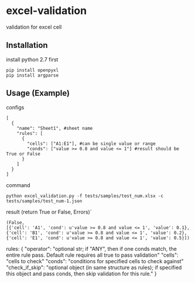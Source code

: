 # excel-validation
validation for excel cell

Installation
------------
install python 2.7 first

    pip install openpyxl
    pip install argparse
    

Usage (Example)
------------
configs

    [
      {
        "name": "Sheet1", #sheet name
        "rules": [
          {
            "cells": ["A1:E1"], #can be single value or range
            "conds": ["value >= 0.8 and value <= 1"] #result should be True or False
          }
        ]
      }
    ]
    
command

    python excel_validation.py -f tests/samples/test_num.xlsx -c tests/samples/test_num-1.json
    
result (return True or False, Errors)`

    (False,
    [{'cell': 'A1', 'cond': u'value >= 0.8 and value <= 1', 'value': 0.1}, 
    {'cell': 'B1', 'cond': u'value >= 0.8 and value <= 1', 'value': 0.2}, 
    {'cell': 'E1', 'cond': u'value >= 0.8 and value <= 1', 'value': 0.5}])
	
	
rules:
{
	"operator": "optional str; if "ANY", then if one conds match, the entire rule pass. Default rule requires all true to pass validation"
	"cells": "cells to check"
	"conds": "conditions for specified cells to check against"
	"check_if_skip": "optional object (in same structure as rules); if specified this object and pass conds, then skip validation for this rule."
}
    
